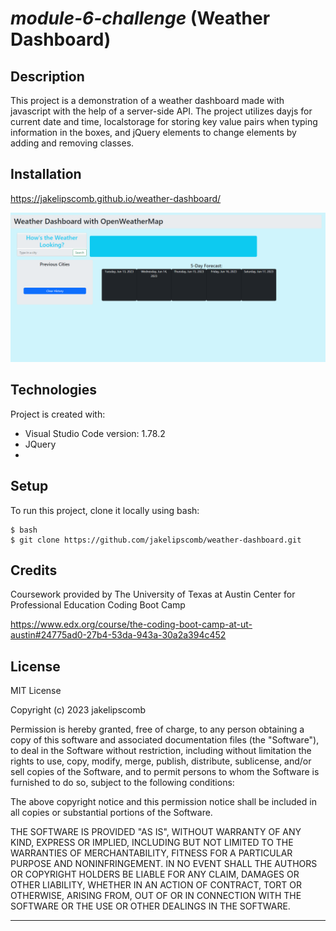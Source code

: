 # *module-6-challenge* (Weather Dashboard)

## **Description**

This project is a demonstration of a weather dashboard made with javascript with the help of a server-side API. The project utilizes dayjs for current date and time, localstorage for storing key value pairs when typing information in the boxes, and jQuery elements to change elements by adding and removing classes.

## **Installation**

https://jakelipscomb.github.io/weather-dashboard/

![Weather Dashboard](/assets/images/weatherapp1.png)


## **Technologies**
Project is created with:
* Visual Studio Code version: 1.78.2
* JQuery
* 
	
## **Setup**
To run this project, clone it locally using bash:

```
$ bash
$ git clone https://github.com/jakelipscomb/weather-dashboard.git
```

## **Credits**
Coursework provided by The University of Texas at Austin Center for Professional Education Coding Boot Camp

https://www.edx.org/course/the-coding-boot-camp-at-ut-austin#24775ad0-27b4-53da-943a-30a2a394c452

## **License**

MIT License

Copyright (c) 2023 jakelipscomb

Permission is hereby granted, free of charge, to any person obtaining a copy
of this software and associated documentation files (the "Software"), to deal
in the Software without restriction, including without limitation the rights
to use, copy, modify, merge, publish, distribute, sublicense, and/or sell
copies of the Software, and to permit persons to whom the Software is
furnished to do so, subject to the following conditions:

The above copyright notice and this permission notice shall be included in all
copies or substantial portions of the Software.

THE SOFTWARE IS PROVIDED "AS IS", WITHOUT WARRANTY OF ANY KIND, EXPRESS OR
IMPLIED, INCLUDING BUT NOT LIMITED TO THE WARRANTIES OF MERCHANTABILITY,
FITNESS FOR A PARTICULAR PURPOSE AND NONINFRINGEMENT. IN NO EVENT SHALL THE
AUTHORS OR COPYRIGHT HOLDERS BE LIABLE FOR ANY CLAIM, DAMAGES OR OTHER
LIABILITY, WHETHER IN AN ACTION OF CONTRACT, TORT OR OTHERWISE, ARISING FROM,
OUT OF OR IN CONNECTION WITH THE SOFTWARE OR THE USE OR OTHER DEALINGS IN THE
SOFTWARE.

---